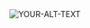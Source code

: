 <picture>
 <source media="(prefers-color-scheme: dark)" srcset="[YOUR-DARKMODE-IMAGE](https://s3.amazonaws.com/fullstackfeed/images/emacs-5.jpg)">
 <source media="(prefers-color-scheme: light)" srcset="[YOUR-LIGHTMODE-IMAGE](https://download.logo.wine/logo/Emacs/Emacs-Logo.wine.png)">
 <img alt="YOUR-ALT-TEXT" src="[YOUR-DEFAULT-IMAGE](https://s3.amazonaws.com/fullstackfeed/images/emacs-5.jpg)">
</picture>
